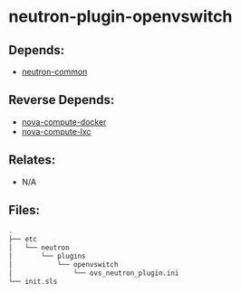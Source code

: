 # neutron-plugin-openvswitch

## Depends:

  -  [neutron-common](/salt/neutron-common)

## Reverse Depends:

  -  [nova-compute-docker](/salt/nova-compute-docker)
  -  [nova-compute-lxc](/salt/nova-compute-lxc)

## Relates:

  -  N/A

## Files:

```bash
.
├── etc
│   └── neutron
│       └── plugins
│           └── openvswitch
│               └── ovs_neutron_plugin.ini
└── init.sls
```
